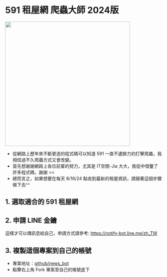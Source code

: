 # 591 租屋網 爬蟲大師 2024版
<a href="url"><img src="https://s2.loli.net/2024/09/29/18PBSlfcI6MhbtE.jpg" width="400" ></a>


- 從網路上歷年來不斷更迭的程式碼可以知道 591 一直不遺餘力的打擊爬蟲，我相信過不久爬蟲方式又會改變。
- 首先想謝謝網路上各位前輩的努力，尤其是 IT空間-Jia 大大，我從中借鑒了許多程式碼，謝謝 ><
- 總而言之，如果想要在每天 8/16/24 點收到最新的租屋資訊，請跟著這個步驟做下去^^

## 1. 選取適合的 591 租屋網

## 2. 申請 LINE 金鑰
這樣才可以傳訊息給自己，申請方式請參考: https://notify-bot.line.me/zh_TW


## 3. 複製這個專案到自己的帳號
- 專案地址：[github/news_bot](https://github.com/ryk001/news_bot.git)
- 點擊右上角 Fork 專案至自己的帳號底下
